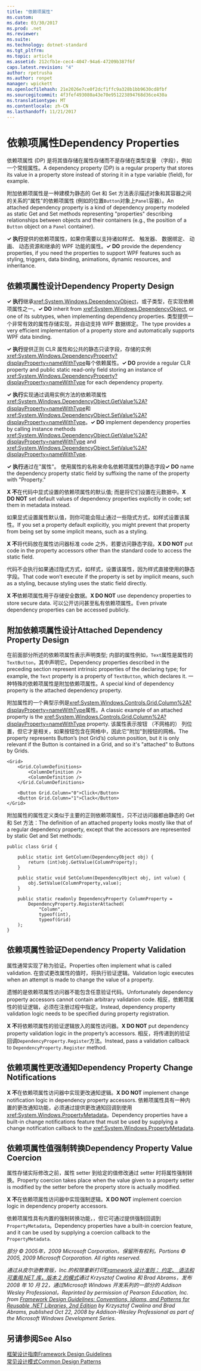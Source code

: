 ```yaml
---
title: "依赖项属性"
ms.custom: 
ms.date: 03/30/2017
ms.prod: .net
ms.reviewer: 
ms.suite: 
ms.technology: dotnet-standard
ms.tgt_pltfrm: 
ms.topic: article
ms.assetid: 212cfb1e-cec4-4047-94a6-47209b387f6f
caps.latest.revision: "4"
author: rpetrusha
ms.author: ronpet
manager: wpickett
ms.openlocfilehash: 21e2026e7ce0f2dcf1ffc9a328b1bb9630cd8fbf
ms.sourcegitcommit: 4f3fef493080a43e70e951223894768d36ce430a
ms.translationtype: MT
ms.contentlocale: zh-CN
ms.lasthandoff: 11/21/2017
---
```

# <a name="dependency-properties"></a><span data-ttu-id="5ea79-102">依赖项属性</span><span class="sxs-lookup"><span data-stu-id="5ea79-102">Dependency Properties</span></span>
<span data-ttu-id="5ea79-103">依赖项属性 (DP) 是将其值存储在属性存储而不是存储在类型变量 （字段），例如一个常规属性。</span><span class="sxs-lookup"><span data-stu-id="5ea79-103">A dependency property (DP) is a regular property that stores its value in a property store instead of storing it in a type variable (field), for example.</span></span>  
  
 <span data-ttu-id="5ea79-104">附加依赖项属性是一种建模为静态的 Get 和 Set 方法表示描述对象和其容器之间的关系的"属性"的依赖项属性 (例如的位置`Button`对象上`Panel`容器）。</span><span class="sxs-lookup"><span data-stu-id="5ea79-104">An attached dependency property is a kind of dependency property modeled as static Get and Set methods representing "properties" describing relationships between objects and their containers (e.g., the position of a `Button` object on a `Panel` container).</span></span>  
  
 <span data-ttu-id="5ea79-105">**✓ 执行**提供的依赖项属性，如果你需要以支持诸如样式、 触发器、 数据绑定、 动画、 动态资源和继承的 WPF 功能的属性。</span><span class="sxs-lookup"><span data-stu-id="5ea79-105">**✓ DO** provide the dependency properties, if you need the properties to support WPF features such as styling, triggers, data binding, animations, dynamic resources, and inheritance.</span></span>  
  
## <a name="dependency-property-design"></a><span data-ttu-id="5ea79-106">依赖项属性设计</span><span class="sxs-lookup"><span data-stu-id="5ea79-106">Dependency Property Design</span></span>  
 <span data-ttu-id="5ea79-107">**✓ 执行**继承<xref:System.Windows.DependencyObject>，或子类型，在实现依赖项属性之一。</span><span class="sxs-lookup"><span data-stu-id="5ea79-107">**✓ DO** inherit from <xref:System.Windows.DependencyObject>, or one of its subtypes, when implementing dependency properties.</span></span> <span data-ttu-id="5ea79-108">类型提供一个非常有效的属性存储实现，并自动支持 WPF 数据绑定。</span><span class="sxs-lookup"><span data-stu-id="5ea79-108">The type provides a very efficient implementation of a property store and automatically supports WPF data binding.</span></span>  
  
 <span data-ttu-id="5ea79-109">**✓ 执行**提供正则 CLR 属性和公共的静态只读字段，存储的实例<xref:System.Windows.DependencyProperty?displayProperty=nameWithType>每个依赖属性。</span><span class="sxs-lookup"><span data-stu-id="5ea79-109">**✓ DO** provide a regular CLR property and public static read-only field storing an instance of <xref:System.Windows.DependencyProperty?displayProperty=nameWithType> for each dependency property.</span></span>  
  
 <span data-ttu-id="5ea79-110">**✓ 执行**实现通过调用实例方法的依赖项属性<xref:System.Windows.DependencyObject.GetValue%2A?displayProperty=nameWithType>和<xref:System.Windows.DependencyObject.SetValue%2A?displayProperty=nameWithType>。</span><span class="sxs-lookup"><span data-stu-id="5ea79-110">**✓ DO** implement dependency properties by calling instance methods <xref:System.Windows.DependencyObject.GetValue%2A?displayProperty=nameWithType> and <xref:System.Windows.DependencyObject.SetValue%2A?displayProperty=nameWithType>.</span></span>  
  
 <span data-ttu-id="5ea79-111">**✓ 执行**通过在"属性"。 使用属性的名称来命名依赖项属性的静态字段</span><span class="sxs-lookup"><span data-stu-id="5ea79-111">**✓ DO** name the dependency property static field by suffixing the name of the property with "Property."</span></span>  
  
 <span data-ttu-id="5ea79-112">**X 不**在代码中显式设置的依赖项属性的默认值; 而是将它们设置在元数据中。</span><span class="sxs-lookup"><span data-stu-id="5ea79-112">**X DO NOT** set default values of dependency properties explicitly in code; set them in metadata instead.</span></span>  
  
 <span data-ttu-id="5ea79-113">如果显式设置属性默认值，则你可能会阻止通过一些隐式方式，如样式设置该属性。</span><span class="sxs-lookup"><span data-stu-id="5ea79-113">If you set a property default explicitly, you might prevent that property from being set by some implicit means, such as a styling.</span></span>  
  
 <span data-ttu-id="5ea79-114">**X 不**将代码放在属性访问器标准 code 之外，若要访问静态字段。</span><span class="sxs-lookup"><span data-stu-id="5ea79-114">**X DO NOT** put code in the property accessors other than the standard code to access the static field.</span></span>  
  
 <span data-ttu-id="5ea79-115">代码不会执行如果通过隐式方式，如样式，设置该属性，因为样式直接使用的静态字段。</span><span class="sxs-lookup"><span data-stu-id="5ea79-115">That code won’t execute if the property is set by implicit means, such as a styling, because styling uses the static field directly.</span></span>  
  
 <span data-ttu-id="5ea79-116">**X 不**依赖项属性用于存储安全数据。</span><span class="sxs-lookup"><span data-stu-id="5ea79-116">**X DO NOT** use dependency properties to store secure data.</span></span> <span data-ttu-id="5ea79-117">可以公开访问甚至私有依赖项属性。</span><span class="sxs-lookup"><span data-stu-id="5ea79-117">Even private dependency properties can be accessed publicly.</span></span>  
  
## <a name="attached-dependency-property-design"></a><span data-ttu-id="5ea79-118">附加依赖项属性设计</span><span class="sxs-lookup"><span data-stu-id="5ea79-118">Attached Dependency Property Design</span></span>  
 <span data-ttu-id="5ea79-119">在前面部分所述的依赖项属性表示声明类型; 内部的属性例如，`Text`属性是属性的`TextButton`，其中声明它。</span><span class="sxs-lookup"><span data-stu-id="5ea79-119">Dependency properties described in the preceding section represent intrinsic properties of the declaring type; for example, the `Text` property is a property of `TextButton`, which declares it.</span></span> <span data-ttu-id="5ea79-120">一种特殊的依赖项属性是附加依赖项属性。</span><span class="sxs-lookup"><span data-stu-id="5ea79-120">A special kind of dependency property is the attached dependency property.</span></span>  
  
 <span data-ttu-id="5ea79-121">附加属性的一个典型示例是<xref:System.Windows.Controls.Grid.Column%2A?displayProperty=nameWithType>属性。</span><span class="sxs-lookup"><span data-stu-id="5ea79-121">A classic example of an attached property is the <xref:System.Windows.Controls.Grid.Column%2A?displayProperty=nameWithType> property.</span></span> <span data-ttu-id="5ea79-122">该属性表示按钮 （不网格的） 列位置，但它才是相关，如果按钮包含在网格中，因此它"附加"到按钮的网格。</span><span class="sxs-lookup"><span data-stu-id="5ea79-122">The property represents Button’s (not Grid’s) column position, but it is only relevant if the Button is contained in a Grid, and so it's "attached" to Buttons by Grids.</span></span>  
  
```  
<Grid>  
    <Grid.ColumnDefinitions>  
        <ColumnDefinition />  
        <ColumnDefinition />  
    </Grid.ColumnDefinitions>  
  
    <Button Grid.Column="0">Click</Button>  
    <Button Grid.Column="1">Clack</Button>  
</Grid>  
```  
  
 <span data-ttu-id="5ea79-123">附加属性的属性定义类似于主要的正则依赖项属性，只不过访问器都由静态的 Get 和 Set 方法：</span><span class="sxs-lookup"><span data-stu-id="5ea79-123">The definition of an attached property looks mostly like that of a regular dependency property, except that the accessors are represented by static Get and Set methods:</span></span>  
  
```  
public class Grid {  
  
    public static int GetColumn(DependencyObject obj) {  
        return (int)obj.GetValue(ColumnProperty);  
    }  
  
    public static void SetColumn(DependencyObject obj, int value) {  
        obj.SetValue(ColumnProperty,value);  
    }  
  
    public static readonly DependencyProperty ColumnProperty =  
        DependencyProperty.RegisterAttached(  
            "Column",  
            typeof(int),  
            typeof(Grid)  
    );  
}  
```  
  
## <a name="dependency-property-validation"></a><span data-ttu-id="5ea79-124">依赖项属性验证</span><span class="sxs-lookup"><span data-stu-id="5ea79-124">Dependency Property Validation</span></span>  
 <span data-ttu-id="5ea79-125">属性通常实现了称为验证。</span><span class="sxs-lookup"><span data-stu-id="5ea79-125">Properties often implement what is called validation.</span></span> <span data-ttu-id="5ea79-126">在尝试更改属性的值时，将执行验证逻辑。</span><span class="sxs-lookup"><span data-stu-id="5ea79-126">Validation logic executes when an attempt is made to change the value of a property.</span></span>  
  
 <span data-ttu-id="5ea79-127">遗憾的是依赖项属性访问器不能包含任意验证代码。</span><span class="sxs-lookup"><span data-stu-id="5ea79-127">Unfortunately dependency property accessors cannot contain arbitrary validation code.</span></span> <span data-ttu-id="5ea79-128">相反，依赖项属性的验证逻辑，必须在注册过程中指定。</span><span class="sxs-lookup"><span data-stu-id="5ea79-128">Instead, dependency property validation logic needs to be specified during property registration.</span></span>  
  
 <span data-ttu-id="5ea79-129">**X 不**将依赖项属性的验证逻辑放入的属性访问器。</span><span class="sxs-lookup"><span data-stu-id="5ea79-129">**X DO NOT** put dependency property validation logic in the property’s accessors.</span></span> <span data-ttu-id="5ea79-130">相反，将传递到的验证回调`DependencyProperty.Register`方法。</span><span class="sxs-lookup"><span data-stu-id="5ea79-130">Instead, pass a validation callback to `DependencyProperty.Register` method.</span></span>  
  
## <a name="dependency-property-change-notifications"></a><span data-ttu-id="5ea79-131">依赖项属性更改通知</span><span class="sxs-lookup"><span data-stu-id="5ea79-131">Dependency Property Change Notifications</span></span>  
 <span data-ttu-id="5ea79-132">**X 不**在依赖项属性访问器中实现更改通知逻辑。</span><span class="sxs-lookup"><span data-stu-id="5ea79-132">**X DO NOT** implement change notification logic in dependency property accessors.</span></span> <span data-ttu-id="5ea79-133">依赖项属性具有一种内置的更改通知功能，必须通过提供更改通知回调到使用<xref:System.Windows.PropertyMetadata>。</span><span class="sxs-lookup"><span data-stu-id="5ea79-133">Dependency properties have a built-in change notifications feature that must be used by supplying a change notification callback to the <xref:System.Windows.PropertyMetadata>.</span></span>  
  
## <a name="dependency-property-value-coercion"></a><span data-ttu-id="5ea79-134">依赖项属性值强制转换</span><span class="sxs-lookup"><span data-stu-id="5ea79-134">Dependency Property Value Coercion</span></span>  
 <span data-ttu-id="5ea79-135">属性存储实际修改之前，属性 setter 到给定的值修改通过 setter 时将属性强制转换。</span><span class="sxs-lookup"><span data-stu-id="5ea79-135">Property coercion takes place when the value given to a property setter is modified by the setter before the property store is actually modified.</span></span>  
  
 <span data-ttu-id="5ea79-136">**X 不**在依赖项属性访问器中实现强制逻辑。</span><span class="sxs-lookup"><span data-stu-id="5ea79-136">**X DO NOT** implement coercion logic in dependency property accessors.</span></span>  
  
 <span data-ttu-id="5ea79-137">依赖项属性具有内置的强制转换功能，，但它可通过提供强制回调到`PropertyMetadata`。</span><span class="sxs-lookup"><span data-stu-id="5ea79-137">Dependency properties have a built-in coercion feature, and it can be used by supplying a coercion callback to the `PropertyMetadata`.</span></span>  
  
 <span data-ttu-id="5ea79-138">*部分 © 2005年，2009 Microsoft Corporation。保留所有权利。*</span><span class="sxs-lookup"><span data-stu-id="5ea79-138">*Portions © 2005, 2009 Microsoft Corporation. All rights reserved.*</span></span>  
  
 <span data-ttu-id="5ea79-139">*通过从皮尔逊教育版，Inc.的权限重新打印[Framework 设计准则： 约定、 语法和可重用.NET 库，版本 2 的模式](http://www.informit.com/store/framework-design-guidelines-conventions-idioms-and-9780321545619)通过 Krzysztof Cwalina 和 Brad Abrams，发布 2008 年 10 月 22，通过Microsoft Windows 开发系列的一部分的 Addison Wesley Professional。*</span><span class="sxs-lookup"><span data-stu-id="5ea79-139">*Reprinted by permission of Pearson Education, Inc. from [Framework Design Guidelines: Conventions, Idioms, and Patterns for Reusable .NET Libraries, 2nd Edition](http://www.informit.com/store/framework-design-guidelines-conventions-idioms-and-9780321545619) by Krzysztof Cwalina and Brad Abrams, published Oct 22, 2008 by Addison-Wesley Professional as part of the Microsoft Windows Development Series.*</span></span>  
  
## <a name="see-also"></a><span data-ttu-id="5ea79-140">另请参阅</span><span class="sxs-lookup"><span data-stu-id="5ea79-140">See Also</span></span>  
 [<span data-ttu-id="5ea79-141">框架设计指南</span><span class="sxs-lookup"><span data-stu-id="5ea79-141">Framework Design Guidelines</span></span>](../../../docs/standard/design-guidelines/index.md)  
 [<span data-ttu-id="5ea79-142">常见设计模式</span><span class="sxs-lookup"><span data-stu-id="5ea79-142">Common Design Patterns</span></span>](../../../docs/standard/design-guidelines/common-design-patterns.md)
